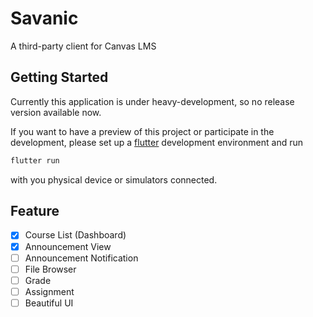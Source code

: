 # Savanic

A third-party client for Canvas LMS

## Getting Started

Currently this application is under heavy-development, so no release version
available now.

If you want to have a preview of this project or participate in the development,
please set up a [flutter](https://flutter.dev/) development
environment and run

```bash
flutter run
```

with you physical device or simulators connected.

## Feature

- [x] Course List (Dashboard)
- [x] Announcement View
- [ ] Announcement Notification
- [ ] File Browser
- [ ] Grade
- [ ] Assignment
- [ ] Beautiful UI
